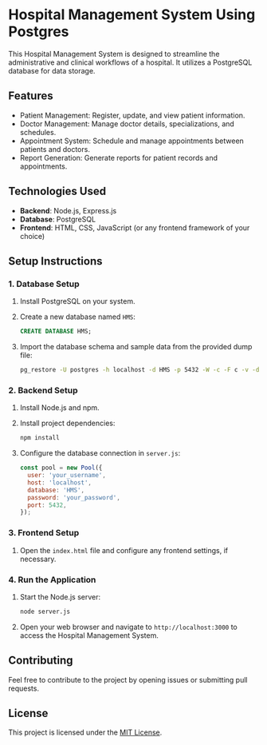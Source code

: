 # Hospital Management System Using Postgres

This Hospital Management System is designed to streamline the administrative and clinical workflows of a hospital. It utilizes a PostgreSQL database for data storage.

## Features

- Patient Management: Register, update, and view patient information.
- Doctor Management: Manage doctor details, specializations, and schedules.
- Appointment System: Schedule and manage appointments between patients and doctors.
- Report Generation: Generate reports for patient records and appointments.

## Technologies Used

- **Backend**: Node.js, Express.js
- **Database**: PostgreSQL
- **Frontend**: HTML, CSS, JavaScript (or any frontend framework of your choice)

## Setup Instructions

### 1. Database Setup

1. Install PostgreSQL on your system.
2. Create a new database named `HMS`:

    ```sql
    CREATE DATABASE HMS;
    ```

3. Import the database schema and sample data from the provided dump file:

    ```bash
    pg_restore -U postgres -h localhost -d HMS -p 5432 -W -c -F c -v -d path/to/database_dump.dump
    ```

### 2. Backend Setup

1. Install Node.js and npm.
2. Install project dependencies:

    ```bash
    npm install
    ```

3. Configure the database connection in `server.js`:

    ```javascript
    const pool = new Pool({
      user: 'your_username',
      host: 'localhost',
      database: 'HMS',
      password: 'your_password',
      port: 5432,
    });
    ```

### 3. Frontend Setup

1. Open the `index.html` file and configure any frontend settings, if necessary.

### 4. Run the Application

1. Start the Node.js server:

    ```bash
    node server.js
    ```

2. Open your web browser and navigate to `http://localhost:3000` to access the Hospital Management System.

## Contributing

Feel free to contribute to the project by opening issues or submitting pull requests.

## License

This project is licensed under the [MIT License](LICENSE).
